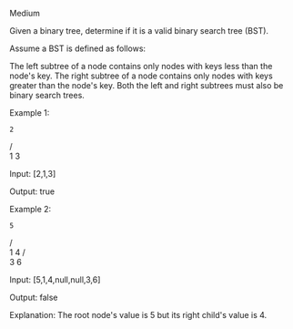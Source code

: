 Medium

Given a binary tree, determine if it is a valid binary search tree (BST).

Assume a BST is defined as follows:

The left subtree of a node contains only nodes with keys less than the node's key.
The right subtree of a node contains only nodes with keys greater than the node's key.
Both the left and right subtrees must also be binary search trees.
 

Example 1:

    2
   / \
  1   3

Input: [2,1,3]

Output: true

Example 2:

    5
   / \
  1   4
     / \
    3   6

Input: [5,1,4,null,null,3,6]

Output: false

Explanation: The root node's value is 5 but its right child's value is 4.
